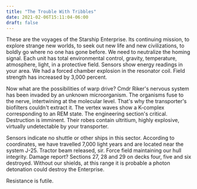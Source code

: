 ```yaml
---
title: "The Trouble With Tribbles"
date: 2021-02-06T15:11:04-06:00
draft: false
---
```

These are the voyages of the Starship Enterprise. Its continuing mission, to explore strange new worlds, to seek out new life and new civilizations, to boldly go where no one has gone before. We need to neutralize the homing signal. Each unit has total environmental control, gravity, temperature, atmosphere, light, in a protective field. Sensors show energy readings in your area. We had a forced chamber explosion in the resonator coil. Field strength has increased by 3,000 percent.

Now what are the possibilities of warp drive? Cmdr Riker's nervous system has been invaded by an unknown microorganism. The organisms fuse to the nerve, intertwining at the molecular level. That's why the transporter's biofilters couldn't extract it. The vertex waves show a K-complex corresponding to an REM state. The engineering section's critical. Destruction is imminent. Their robes contain ultritium, highly explosive, virtually undetectable by your transporter.

Sensors indicate no shuttle or other ships in this sector. According to coordinates, we have travelled 7,000 light years and are located near the system J-25. Tractor beam released, sir. Force field maintaining our hull integrity. Damage report? Sections 27, 28 and 29 on decks four, five and six destroyed. Without our shields, at this range it is probable a photon detonation could destroy the Enterprise.

Resistance is futile.
